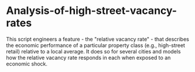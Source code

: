 # Analysis-of-high-street-vacancy-rates
This script engineers a feature - the "relative vacancy rate" - that describes the economic performance of a particular property class (e.g., high-street retail) relative to a local average. It does so for several cities and models how the relative vacancy rate responds in each when exposed to an economic shock.

